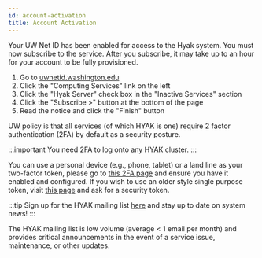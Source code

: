 ```yaml
---
id: account-activation
title: Account Activation
---
```


Your UW Net ID has been enabled for access to the Hyak system. You must
now subscribe to the service. After you subscribe, it may take up to an
hour for your account to be fully provisioned.

1. Go to [uwnetid.washington.edu](https://uwnetid.washington.edu/manage/)
2. Click the "Computing Services" link on the left
3. Click the "Hyak Server" check box in the "Inactive Services" section
4. Click the "Subscribe >" button at the bottom of the page
5. Read the notice and click the "Finish" button

UW policy is that all services (of which HYAK is one) require 2 factor authentication (2FA) by default as a security posture.

:::important
You need 2FA to log onto any HYAK cluster.
:::

You can use a personal device (e.g., phone, tablet) or a land line as your two-factor token, please go to [this 2FA page](https://identity.uw.edu/2fa/) and ensure you have it enabled and configured. If you wish to use an older style single purpose token, visit [this page](http://www.washington.edu/itconnect/service/authentication/) and ask for a security token.

:::tip
Sign up for the HYAK mailing list [here](https://mailman1.u.washington.edu/mailman/listinfo/hyak-users) and stay up to date on system news!
:::

The HYAK mailing list is low volume (average < 1 email per month) and provides critical announcements in the event of a service issue, maintenance, or other updates.
